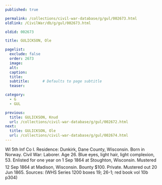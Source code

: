 ```yaml
---
published: true

permalink: /collections/civil-war-database/g/gul/002673.html
oldlink: /CivilWar/db/g/gul/002673.html

oldid: 002673

title: GULICKSON, Ole

pagelist:
  exclude: false
  order: 2673
  image: 
  alt:
  caption:
  title:
  subtitle:      # Defaults to page subtitle
  teaser:

category: 
  - G 
  - GUL

previous:
  title: GULICKSON, Knud
  url: /collections/civil-war-database/g/gul/002672.html  
next:
  title: GULICKSON, Ole
  url: /collections/civil-war-database/g/gul/002674.html   
---
```

WI 5th Inf Co I. Residence: Dunkirk, Dane County, Wisconsin. Born in Norway. Civil War: Laborer. Age 26. Blue eyes, light hair, light complexion, 5&#146;3&#148;. Enlisted for one year on 1 Sep 1864 at Stoughton, Wisconsin. Mustered 12 Sep 1864 at Madison, Wisconsin. Bounty $100. Private. Mustered out 20 Jun 1865. Sources: (WHS Series 1200 boxes 19; 26-1; red book vol 10b p304)